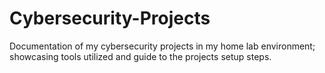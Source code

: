 # Cybersecurity-Projects
Documentation of my cybersecurity projects in my home lab environment; showcasing tools utilized and guide to the projects setup steps.
